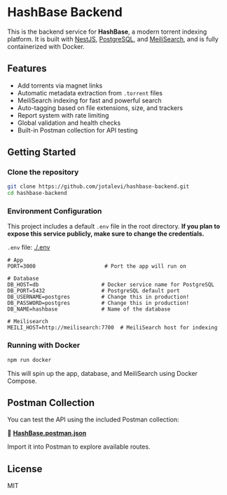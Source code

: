 # HashBase Backend

This is the backend service for **HashBase**, a modern torrent indexing platform. It is built with [NestJS](https://nestjs.com/), [PostgreSQL](https://www.postgresql.org/), and [MeiliSearch](https://www.meilisearch.com/), and is fully containerized with Docker.

## Features

- Add torrents via magnet links
- Automatic metadata extraction from `.torrent` files
- MeiliSearch indexing for fast and powerful search
- Auto-tagging based on file extensions, size, and trackers
- Report system with rate limiting
- Global validation and health checks
- Built-in Postman collection for API testing

## Getting Started

### Clone the repository

```bash
git clone https://github.com/jotalevi/hashbase-backend.git
cd hashbase-backend
```

### Environment Configuration

This project includes a default `.env` file in the root directory. **If you plan to expose this service publicly, make sure to change the credentials.**

`.env` file: [./.env](./.env)

```env
# App
PORT=3000                      # Port the app will run on

# Database
DB_HOST=db                    # Docker service name for PostgreSQL
DB_PORT=5432                  # PostgreSQL default port
DB_USERNAME=postgres          # Change this in production!
DB_PASSWORD=postgres          # Change this in production!
DB_NAME=hashbase              # Name of the database

# Meilisearch
MEILI_HOST=http://meilisearch:7700  # MeiliSearch host for indexing
```

### Running with Docker

```bash
npm run docker
```

This will spin up the app, database, and MeiliSearch using Docker Compose.

## Postman Collection

You can test the API using the included Postman collection:

📄 **[HashBase.postman.json](./HashBase.postman.json)**

Import it into Postman to explore available routes.

## License

MIT
